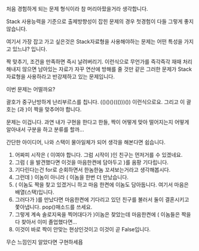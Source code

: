 처음 경험하게 되는 문제 형식이라 참 머리아팠을거라 생각합니다.

Stack 사용능력을 기준으로 출제방향성이 잡힌 문제의 경우 첫경험이 다들
그렇게 좋지 않습니다.

여기서 가장 잡고 가고 싶은것은 Stack자료형을 사용해야하는 문제는
어떤 특성을 가지고 있느냐? 입니다.

짝 맞추기, 조건을 만족하면 즉시 날려버리기. 이런식으로 무언가를 즉각즉각 재때 처리해내지 않으면
남아있는 자료가 자꾸 연산에 방해를 줄 것만 같은 그러한 문제가 Stack 자료형을 사용하라고 반강제하고 있는
문제입니다.

이번 문제는 어떨까요?

괄호가 중구난방하게 난리부르스를 칩니다. (()()()((()))()) 이런식으로요.
그리고 이 괄호는 (과 )이 짝을 맞추어야 합니다.

문제는 이겁니다. 과연 내가 구현을 한다고 한들, 짝이 어떻게 맞아 떨어지는지
어떻게 알아내서 구분을 하고 분류를 할까... 

간단한 아이디어, 나와 스택이 물아일체가 되어 생각을 해본다면 쉽습니다.

1. 어짜피 시작은 ( 이여야 합니다. 그럼 시작이 )인 친구는 먼저거를 수 있겠네요.
2. 그럼 ( 을 발견했다면 이것을 마음한켠에 담아두고 )를 옴팡 기다립니다.
3. 기다린다는건 for로 순회하면서 한놈한놈 꼬셔보는거라고 생각해봅시다.
4. 그런데 ) 이놈이 아니라 ( 이놈을 한번 더 만났습니다. 
5. ( 이놈도 짝을 찾고 있겠거니 하고 마음 한켠에 이놈도 담아둡니다. 여기서 마음은 배열(스택)입니다.
6. 그러다가 )를 만났다면 마음한켠에 기다리고 있던 친구를 불러서 둘이 결혼시키고 쫓아냅니다. pop()매소드를 쓰세요.
7. 그렇게 계속 솔로지옥을 찍어대다가 )이놈은 찾았는데 마음한켠에 ( 이놈들은 짝을 다 찾아서 이미 졸업했다면...
8. 이것이 바로 짝이 안맞는 현상인것이고 이것이 곧 False입니다.

무슨 느낌인지 알았다면 구현하세욥
